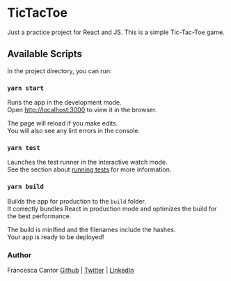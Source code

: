 # TicTacToe
Just a practice project for React and JS. This is a simple Tic-Tac-Toe game.

## Available Scripts

In the project directory, you can run:

### `yarn start`

Runs the app in the development mode.<br />
Open [http://localhost:3000](http://localhost:3000) to view it in the browser.

The page will reload if you make edits.<br />
You will also see any lint errors in the console.

### `yarn test`

Launches the test runner in the interactive watch mode.<br />
See the section about [running tests](https://facebook.github.io/create-react-app/docs/running-tests) for more information.

### `yarn build`

Builds the app for production to the `build` folder.<br />
It correctly bundles React in production mode and optimizes the build for the best performance.

The build is minified and the filenames include the hashes.<br />
Your app is ready to be deployed!

### Author
Francesca Cantor [Github](https://github.com/fcantor) | [Twitter](https://twitter.com/servomecatnism) | [LinkedIn](https://www.linkedin.com/in/fcantor/)
